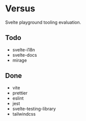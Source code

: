 # Versus

Svelte playground tooling evaluation.

## Todo

* svelte-i18n
* svelte-docs
* mirage

## Done

* vite
* prettier
* eslint
* jest
* svelte-testing-library
* tailwindcss
